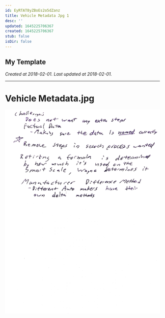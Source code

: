 ```yaml
---
id: EyRTAT8yZBoEs2o5dZanz
title: Vehicle Metadata Jpg 1
desc: ''
updated: 1645225706367
created: 1645225706367
stub: false
isDir: false
---
```

My Template
---

_Created at 2018-02-01._
_Last updated at 2018-02-01._




---

# Vehicle Metadata.jpg


![Vehicle Metadata.jpg](assets/Vehicle-Metadata.jpg)

